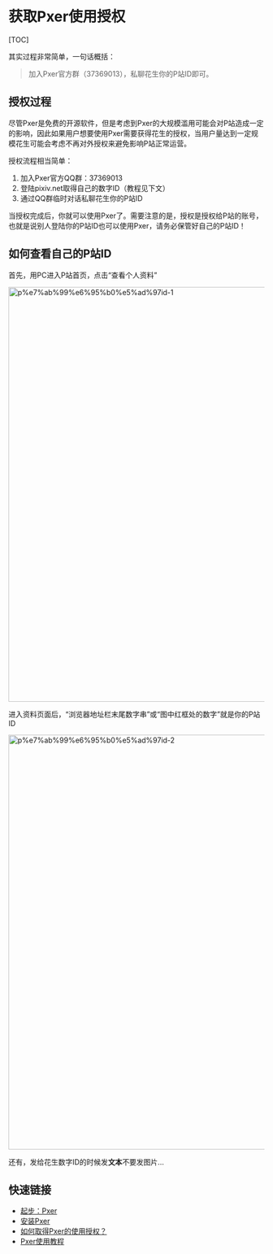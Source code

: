 # 获取Pxer使用授权

[TOC]

其实过程非常简单，一句话概括：

> 加入Pxer官方群（37369013），私聊花生你的P站ID即可。

## 授权过程

尽管Pxer是免费的开源软件，但是考虑到Pxer的大规模滥用可能会对P站造成一定的影响，因此如果用户想要使用Pxer需要获得花生的授权，当用户量达到一定规模花生可能会考虑不再对外授权来避免影响P站正常运营。

授权流程相当简单：

1. 加入Pxer官方QQ群：37369013
2. 登陆pixiv.net取得自己的数字ID（教程见下文）
3. 通过QQ群临时对话私聊花生你的P站ID

当授权完成后，你就可以使用Pxer了。需要注意的是，授权是授权给P站的账号，也就是说别人登陆你的P站ID也可以使用Pxer，请务必保管好自己的P站ID！


## 如何查看自己的P站ID

首先，用PC进入P站首页，点击“查看个人资料”

<a href="http://pea.nutjs.com/wp-content/uploads/2016/10/P站数字ID-1.png"><img src="http://pea.nutjs.com/wp-content/uploads/2016/10/P站数字ID-1-1024x816.png" alt="p%e7%ab%99%e6%95%b0%e5%ad%97id-1" width="1024" height="816" class="alignnone size-large wp-image-622" /></a>

进入资料页面后，“浏览器地址栏末尾数字串”或“图中红框处的数字”就是你的P站ID

<a href="http://pea.nutjs.com/wp-content/uploads/2016/10/P站数字ID-2.png"><img src="http://pea.nutjs.com/wp-content/uploads/2016/10/P站数字ID-2-1024x816.png" alt="p%e7%ab%99%e6%95%b0%e5%ad%97id-2" width="1024" height="816" class="alignnone size-large wp-image-623" /></a>

还有，发给花生数字ID的时候发**文本**不要发图片...

## 快速链接

- [起步：Pxer](start)
- [安装Pxer](install)
- [如何取得Pxer的使用授权？](accredit)
- [Pxer使用教程](use)